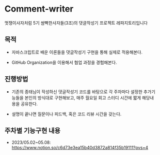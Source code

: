 # Comment-writer
멋쟁이사자처럼 5기 쌈빡한사자들(3조)의 댓글작성기 프로젝트 레파지토리입니다

## 목적
* 자바스크립트로 배운 이론들을 댓글작성기 구현을 통해 실제로 적용해본다.

* GitHub Organization을 이용해서 협업 과정을 경험해본다.

## 진행방법
- 기존의 종태님이 작성하신 댓글작성기 코드를 바탕으로 각 주차마다 설정한 추가기능들을 본인의 방식대로 구현해보고, 
   매주 월요일 회고 스터디 시간에 짧게 해당내용을 공유한다.

- 설명이 끝나면 질문이나 피드백, 혹은 코드 리뷰 시간을 갖는다.

## 주차별 기능구현 내용

- 2023/05.02~05.08: https://www.notion.so/c6d73e3ea15b40d3872a814f35b19111?pvs=4 





